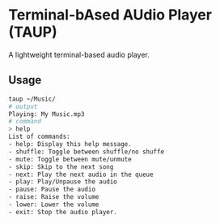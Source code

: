 # Terminal-bAsed AUdio Player (TAUP)

A lightweight terminal-based audio player.

## Usage

```sh
taup ~/Music/
# output
Playing: My Music.mp3
# command
> help
List of commands:
- help: Display this help message.
- shuffle: Toggle between shuffle/no shuffe
- mute: Toggle between mute/unmute
- skip: Skip to the next song
- next: Play the next audio in the queue
- play: Play/Unpause the audio
- pause: Pause the audio
- raise: Raise the volume
- lower: Lower the volume
- exit: Stop the audio player.
```
